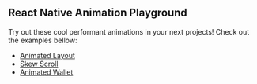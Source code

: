 ## React Native Animation Playground

Try out these cool performant animations in your next projects! Check out the examples bellow:

- [Animated Layout](./src/screens/AnimatedLayout)
- [Skew Scroll](./src/screens/SkewScroll)
- [Animated Wallet](./src/screens/AnimatedWallet)